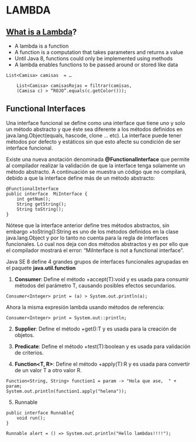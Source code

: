 # LAMBDA

## [What is a Lambda](https://www.oracle.com/lad/technical-resources/articles/java/expresiones-lambda-api-stream-java.html)?
- A lambda is a function
- A function is a computation that takes parameters and returns a value
- Until Java 8, functions could only be implemented using methods
- A lambda enables functions to be passed around or stored like data

```
List<Camisa> camisas  = …
    
    List<Camisa> camisasRojas = filtrar(camisas, 
    (Camisa c) ­> “ROJO”.equals(c.getColor()));
```

## Functional Interfaces
Una interface funcional se define como una interface que tiene uno y solo un método abstracto y
que éste sea diferente a los métodos definidos en java.lang.Object(equals, hascode, clone ... etc). 
La interface puede tener métodos por defecto y estáticos sin que esto afecte su condición de ser interface funcional.

Existe una nueva anotación denominada **@FunctionalInterface** que permite al compilador realizar la validación de que la interface tenga solamente un método abstracto. A continuación se muestra un código que no compilará, debido a que la interface define más de un método abstracto:

```
@FunctionalInterface
public interface  MiInterface {     
    int getNum(); 
    String getString(); 
    String toString(); 
}
```

Nótese que la interface anterior define tres métodos abstractos, sin embargo +toString():String es uno de los métodos definidos en la clase java.lang.Object y por lo tanto no cuenta para la regla de interfaces funcionales. Lo cual nos deja con dos métodos abstractos y es por ello que el compilador mostrará el error: “MiInterface is not a functional interface”.

Java SE 8 define 4 grandes grupos de interfaces funcionales agrupadas en el paquete **java.util.function**


1. **Consumer<T>**: Define el método +accept(T):void y es usada para consumir métodos del parámetro T, causando posibles efectos secundarios.
```
Consumer<Integer> print = (a) ­> System.out.println(a);
```

Ahora la misma expresión lambda usando métodos de referencia:
```
Consumer<Integer> print = System.out::println;
```
2. **Supplier<T>**: Define el método +get():T y es usada para la creación de objetos.


3. **Predicate<T>**: Define  el  método  +test(T):boolean  y  es  usada  para validación de criterios.


4. **Function<T, R>**: Define el método +apply(T):R y es usada para convertir de un valor T a otro valor R.
```
Function<String, String> function1 = param -> "Hola que ase,  " + param;
System.out.println(function1.apply("helena"));
```

5. Runnable
```
public interface Runnable{
    void run();
}

Runnable alert = () => System.out.println("Hello lambdas!!!!");
```
